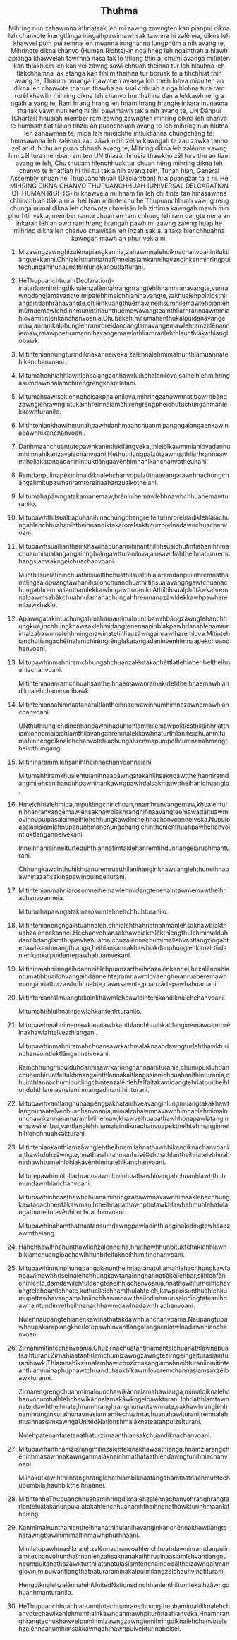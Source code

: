 <h1 align='center'></h1>
<h2 align='center'>Thuhma</h2>
<p align='center'>Mihring nun zahawmna inhriatsak leh mi zawng zawngten kan pianpui dikna leh chanvote inangtlânga inngaihpawimawhsak tawnna hi zalênna, dikna leh khawvel pum pui remna leh muanna innghahna lungphûm a nih avang te,
Mihringte dikna chanvo (Human Rights)-in ngaihnêp leh ngaihthah a hlawh apianga khawvelah tawrhna nasa tak lo thleng thin a, chumi avanga mitinten kan thlâkhlelh leh kan vei zâwng sawi chhuah theihna tur leh hlauhna leh tlâkchhamna lak atanga kan fihlim theihna tur boruak te a tihchhiat thin avang te,
Tharum hmanga inawpbeh avanga loh theih lohva mipuiten an dikna leh chanvote tharum thawha an sual chhuah a ngaihlohna tura ram rorêl khawlin mihring dikna leh chanvo humhalhna dan a lekkawh reng a ngaih a vang te,
Ram hrang hrang leh hnam hrang hrangte inkara inunauna tha tak vawn nun reng hi thil pawimawh tak a nih avang te,
UN Dânpui (Charter) hnuaiah member ram zawng zawngten mihring dikna leh chanvo te humhalh tlat tul an tihzia an puanchhuah avang te leh mihring nun hlutna leh zahawmna te, mipa leh hmeichhe intluktlânna chungchâng te, hmasawnna leh zalênna zau zâwk neih zelna kawngah te zau zawka tanho zel an duh thu an puan chhuah avang te,
Mihring dikna leh zalênna vawng him zêl tura member ram ten UN thlazâr hnuaia thawkho zêl tura thu an tiam avang te leh,
Chu thutiam hlenchhuak tur chuan hêng mihring dikna leh chanvo te hriatfiah hi thil tul tak a nih avang tein,
Tunah hian, General Assembly chuan he Thupuanchhuah (Declaration) hi a puangzâr ta a ni. He MIHRING DIKNA CHANVO THUPUANCHHUAH (UNIVERSAL DELCARATION OF HUMAN RIGHTS) hi khawvela mi hnam tin leh chi tinte tan hmasawnna chhinchhiah tlâk a ni a, hei hian mitinte chu he Thupuanchhuah vawng reng chunga mimal dikna leh chanvote chawisân leh zirtîrna kawngah mawh min phurhtîr vek a, member ramte chuan an ram chhung leh ram dangte nena an inkarah leh an awp ram hrang hrangah pawh mi zawng zawng huap he mihring dikna leh chanvo chawisân leh inzah sak a, a taka hlenchhuahna kawngah mawh an phur vek a ni.</p>
<ol>
  <li>
    <p>Mizawngzawnghizalênapiangkannia,zahawmnalehdiknachanvoahintluktlângvekkanni.Chhialehthahriatnafîmneiasiamkannihavanginkanmihringpuitechungahinunaunathinlungkanputlatturani.</p>
  </li>
  <li>
    <p>HeThupuanchhuah(Declaration)-inatarlanmihringdiknalehzalênnahranghrangtehihnamhranavangte,vunrawngdanglamavangte,mipalehhmeichhianihavangte,sakhualehpoliticsthilangaihdanhranavangte,chilehkuangthuemaw,neihsumhilemawlehpianlehmûrnaemawlehdinhmuninthlauhthuemawavangteainthliarhrannaawmmiahlovamitintenkanchanvoania.Chubâkah,mitumahanthukalpuidanavangemaw,anramkalphunglehramroreldandanglamavangemawlehramzalênanniemaw,miawpbehramannihavangemawinthliarhranlehthlauhthlâkathianglobawk.</p>
  </li>
  <li>
    <p>Mitintehiannungturindiknakanneiveka,zalênnalehmimalnunthlamuannatehikanchanvoani.</p>
  </li>
  <li>
    <p>Mitumahchhiahhlawhlehsalangachhawrluihphalanilova,salneihlehmihringasumdawnnalamchirengrengkhaptlatani.</p>
  </li>
  <li>
    <p>Mitumahsawisaklehnghaisakphalanilova,mihringzahawmnatibawrhbângzâwnglehrãwnglutukainhremnalamchirêngrêngpheichutuchungahmahlekkawhturanilo.</p>
  </li>
  <li>
    <p>Mitintehiankhawihmunahpawhdanhmaahchuanmipangngaiangaenkawlnadawnhikanchanvoani.</p>
  </li>
  <li>
    <p>Danhmaahchuantutepawhkanintluktlângveka,thleibîkawmmiahlovadanhumhimnahikanzavaiachanvoani.Hethuthlungpalzûtzawngathliarhrannaawmtheilakatangadaninintluktlângaavênhimnahikanchanvotheuhani.</p>
  </li>
  <li>
    <p>Ramdanpuiinapêkmimaldiknalehchanvopalzûtnaavangatawrhnachungchângahmitupawhanramrorelnaahanzualkotheiani.</p>
  </li>
  <li>
    <p>Mitumahapâwngatakamanemaw,hrênluihemawlehhnawhchhuahemawturanilo.</p>
  </li>
  <li>
    <p>Mitupawhthilsualtiapuhanihinachungchangrelfelturinrorelnadiklehlaiachungahlenchhuahanihtheihnandiktakarorelsaktuturrorelnadawnchuachanvoani.</p>
  </li>
  <li>
    <p>Mitupawhsuallianthamkhawihapuhannihinanthiltihsualchufinfiahanihhmachuanmisualangangaihnghalngawtturanilova,ainsawifiahtheihnahunremchangsiamsakngeichuachanvoani.</p>
    <p>Miinthilsualatihinchuathilsualtihchuathilsualtihlaiaramdanpuiinhremnathamtlingaalopuangtawhanihsilohchuanchuathiltihsualavangngawtchuanachungahhremnalianthamlekkawhngawtturanilo.Athiltihsualphûtâwkahremnaloawmsabâkchuahnulamahachungahhremnanazâwklekkawhpawharembawkheklo.</p>
  </li>
  <li>
    <p>Apawngatakintuchungahmahamamimalnuntibawrhbângzâwnglehanchhungkua,inchhungkhawsaklehmidangtenenaaninbiakpawhdanahlehamamimalzahawmnalehhmingmawinatetihliauzâwngainrawlharemlova.Mitintehianchutiangachêtnalamchirêngrênglakatangadaninvenhimnaapekchuanchanvoani.</p>
  </li>
  <li>
    <p>Mitupawhinmahniramchhungahchuanzalêntakachêttlatlehinbenbeltheihnahiachanvoani.</p>
    <p>Mitintehiananramchhuahsantheihnaemawanramakirlehtheihnaemawhiandiknalehchanvoanibawk.</p>
  </li>
  <li>
    <p>Mitintehiansahimnaatanaraltlântheihnaemawinhumhimnazawnemawhianchanvoani.</p>
    <p>UNthuthlunglehdinchhanpawhinaduhlohlamthilemawpoliticsthilainhriatthiamlohnamaipiahlamthilavangahremnalekkawhnaturthilanihsichuanmitumahinhengdiknalehchanvotehiachungahremnapumpelhtumnanahmangtheilothungang.</p>
  </li>
  <li>
    <p>Mitininarammilehsanihtheihnachanvoanneiani.</p>
    <p>Mitumahhiramkhualehtuianihnaapâwngatakahlihsakngawttheihanniramdangmilehsanihanduhpawhinankawngpawhdalsakngawttheihanichuanglo.</p>
  </li>
  <li>
    <p>Hmeichhialehmipa,mipuitlingchinchuan,hnamhranvangemaw,khualehtuinihnahranvangemawlehsakhawbiakhrangnihnaavangteemawadâltuawmlovinnupuipasalainneihlehchhungkawdintheihnachanvoanneiveka.Nupuipasalainsiamlehnupanunhmanchungchanglehinthenlehthuahpawhchanvointluktlanganneivekani.</p>
    <p>Inneihnahiainneiturteduhthlannafîmtaklehanremtihdunnangeiaruahmanturani.</p>
    <p>Chhungkawdinthuhikhuanuremruatthilanihanginkhawtlanglehthuneihnapawhinazahsakinapawmpuingeiturani.</p>
  </li>
  <li>
    <p>Mitintehianmahniarosumneihemawlehmidangtenenaintawmemawtheihnachanvoanneia.</p>
    <p>Mitumahapawngatakinarosumtehnehchhuhturanilo.</p>
  </li>
  <li>
    <p>Mitintehianengngaihtuahnaleh,chhialehthahriatnahmanlehsakhawbiakthuahzalênnakannei.Hechanvohiansakhawbiakthlâkthlengthulehmimalduhdantihdanglamthupawhahuama,chuzalênnachumimallehvantlângzîngahtepawhkanhmangthianga,heihiankansakhawbiakdanphunglehkanzirtîrdanlehkankalpuidantepawhahuamvekani.</p>
  </li>
  <li>
    <p>Mitininmahniinngaihdanneihlehpuanzartheihnazalênkannei;hezalênnahiantumatihbuailohvangaihdanneihte,ramriawmlovaenghmanruaberemawhmangahriatturzawhchhuahte,dawnsawnte,puanzârtepawhahuamani.</p>
  </li>
  <li>
    <p>Mitintehianrâlmuangtakainkhâwmlehpawldintehikandiknalehchanvoani.</p>
    <p>Mitumahtihluihnainpawlahkanteltîrturanilo.</p>
  </li>
  <li>
    <p>Mitupawhmahniinemawkanaiawhkanthlanchhuahkaltlanginemawramrorêlnakhawlahtelveathiangani.</p>
    <p>Mitupawhinmahniramahchuansawrkarhmalaknaahdawngturlehthawkturinchanvointluktlânganneivekani.</p>
    <p>Ramchhungmipuiduhdanhisawrkarinnghahnaaniturania,chumipuiduhdanchuhunbiruatfeltakhmangainthlannakaltlangasiamchhuahanithinturania,chuinthlannachumipuitlingchintenzalênlehfelfaitakamidangtehriatpuitheihlohduhthlannaansiamhmangadinanithinturani.</p>
  </li>
  <li>
    <p>Mitupawhvantlangnunaapêngpakhatanihveavanginlungmuangtakakhawtlangnunaatelvechuachanvoania,mimalzahawmnavawnhimnanlehmimalnunchawikannanamarambilinemaw,khawvelhuapathawhhonapawlatanginemaweilehbar,vantlanglehhnamziaindiknachanvoapektheihtehmanginheihihlenchhuahsakturani.</p>
  </li>
  <li>
    <p>Mitintehiankanthiamzâwnglehtheihnamilahnathawhhikandiknachanvoania,thawhduhzâwngte,hnathawhnahmunhrisêllehthathlantheihnatelehhnahnathawhturneihlohlakavênhimnatehikanchanvoani.</p>
    <p>Mitutepawhininthliarhrannaawmlovinhnathawhinangahchuanhlawhthuhmundawnhianchanvoani.</p>
    <p>Mitupawhinhnaathawhchuanamihringzahawmnavawnhimsaklehachhungkawtanachhenfâkawmanihtheihnanathawhphutawkhlawhahmuhlehatulangathuneitutevênhimchuachanvoani.</p>
    <p>Mitupawhinahamthatnaatansumdawngpawladinthianginalodingtawhsaazawmtheiang.</p>
  </li>
  <li>
    <p>Hahchhawlhnahunthâwllehzalênneiha,hnathawhhunbitukfeltaklehhlawhbikiamchuangloachawlhhunbifeltakneihhimitinchanvoani.</p>
  </li>
  <li>
    <p>Mitupawhinnunphungpangaianuntheihnaatanatul,amahlehachhungkawtanpawimawhhriselnalehchhungkawtanainnghahnatlâkeilehbar,silhlehfênlehinlehlo,damdawilehtuldangteneihhiachanvoania,hnathawhturneihlohavangtelehdamlohnate,kuttualleichhamthulahteleh,kawppuisunthuahlehkumupattawhavangamahniinchhawmdawltheilodinhmunaalodingtateanihpawhaintundinvetheihnanachhawmdawlnadawnhiachanvoani.</p>
    <p>Nulehnaupangtehianenkawlnathatakdawnhianchanvoania.Naupangtupawhnupakarapiangkherlotepawhinvantlangatangaenkawlnadawnhianchanvoani.</p>
  </li>
  <li>
    <p>Zirnahimitintechanvoania.Chuzirnachuatantirlamahtalchuanathlawnabuatsaihturani.Zirnahiaatantirlamchumizawngzawngtezirngeingeiturasiamturanibawk.Thiamnabîkzirnalamhawichuzirnasanglamahneihturaniinmitinteanthiamnainaphuphawtchuanduhsakbîkawmlovaremchannasiamsakzêlbawkturanni.</p>
    <p>Zirnarengrengchuanmimalnunchawikânnalamahawianga,mimaldiknalehchanvohumhalhlehchawikânnalamakâwkngeibawkturani.Inhriatthiamtawnnate,dawhtheihnate,hnamhranghranginunautawnnate,sakhawhranglehhnamhranginkarainunaunasiamlamtechuzirnachuanahawiturani;remnalehmuannasiamkawngaUnitedNationshmalâknateatanpuizelturani.</p>
    <p>Nulehpatenanfatetanathaturzirnaanthlansakchuandiknachanvoani.</p>
  </li>
  <li>
    <p>Mitupawhanhnamziarângmilinzalentakinakhawsathianga,hnamziarângchêninhmasawnnakawngahmalâknainhmathataathlendawngtunihhiachanvoani.</p>
    <p>Miinakutkawihthilhranghranglehathiambîknaatangahamthatnaahmuhtechupumbila,hauhbîktheihnaanei.</p>
  </li>
  <li>
    <p>MitintenheThupuanchhuahamihringdiknalehzalênnachanvohranghrangtarlantehiatakanunpuia,atakahlenchhuahanihtheihnanathawkturinhmaanlatheiang.</p>
  </li>
  <li>
    <p>Kanmimalnunthanlentheihnanathiltulanihavanginkanchênnakhawtlângtanarawngbawlhimimaltinmawhphurhnaani.</p>
    <p>Mimlatupawhinadiknalehzalênnachanvoahlenchhuahdawninramdanpuiinamitechanvohumhalhnanlehzahsaknanakaihhruainaasiamlehvantlangnunpumpuitanathazawkturthilatanatulasiamtenenaindodâltheizawngahmanglovin,mipuivantlangthatnaturaraminakalpuimilangzelchauhvinatiturani.</p>
    <p>HengdiknalehzalênnatehiUnitedNationsdinchhanlehthiltumtekalhzâwngchuanhmanturanilo.</p>
  </li>
  <li>
    <p>HeThupuanchhuahhianramtintechuanramchhungtheuhamimaldiknalehchanvotechawikanlehhumhalhkawngahmawhphurhnaahlanveka.Hnamhranghrangtechukhawvelpuminmizawngzawngtemihringdiknalehchanvotelehzalênnaahumhimsakkawngahthawhpuivekturinabeisei.</p>
  </li>
</ol>